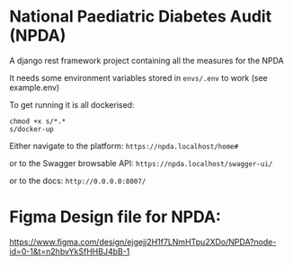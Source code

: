 # National Paediatric Diabetes Audit (NPDA)

A django rest framework project containing all the measures for the NPDA

It needs some environment variables stored in ```envs/.env``` to work (see example.env)

To get running it is all dockerised:

```command
chmod +x s/*.*
s/docker-up
```

Either navigate to the platform:
`https://npda.localhost/home#`

or to the Swagger browsable API:
`https://npda.localhost/swagger-ui/`

or to the docs:
`http://0.0.0.0:8007/`

# Figma Design file for NPDA:

https://www.figma.com/design/ejgejj2H1f7LNmHTpu2XDo/NPDA?node-id=0-1&t=n2hbvYkSfHHBJ4bB-1
